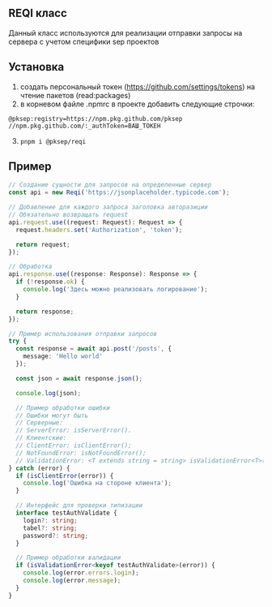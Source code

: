 ## REQI класс

Данный класс используются для реализации отправки запросы на сервера с учетом специфики sep проектов

## Установка

1. создать персональный токен (https://github.com/settings/tokens) на чтение пакетов (read:packages)
2. в корневом файле .npmrc в проекте добавить следующие строчки:

```
@pksep:registry=https://npm.pkg.github.com/pksep
//npm.pkg.github.com/:_authToken=ВАШ_ТОКЕН
```

3. `pnpm i @pksep/reqi`

## Пример

```ts
// Создание сущности для запросов на определенные сервер
const api = new Reqi('https://jsonplaceholder.typicode.com');

// Добавление для каждого запроса заголовка авторазиции
// Обязательно возвращать request
api.request.use((request: Request): Request => {
  request.headers.set('Authorization', 'token');

  return request;
});

// Обработка
api.response.use((response: Response): Response => {
  if (!response.ok) {
    console.log('Здесь можно реализовать логирование');
  }

  return response;
});

// Пример использования отправки запросов
try {
  const response = await api.post('/posts', {
    message: 'Hello world'
  });

  const json = await response.json();

  console.log(json);

  // Пример обработки ошибки
  // Ошибки могут быть
  // Серверные:
  // ServerError: isServerError().
  // Клиентские:
  // ClientError: isClientError();
  // NotFoundError: isNotFoundError();
  // ValidationError: <T extends string = string> isValidationError<T>()
} catch (error) {
  if (isClientError(error)) {
    console.log('Ошибка на стороне клиента');
  }

  // Интерфейс для проверки типизации
  interface testAuthValidate {
    login?: string;
    tabel?: string;
    password?: string;
  }

  // Пример обработки валидации
  if (isValidationError<keyof testAuthValidate>(error)) {
    console.log(error.errors.login);
    console.log(error.message);
  }
}
```
